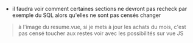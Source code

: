 - il faudra voir comment certaines sections ne devront pas recheck par exemple du SQL alors qu'elles ne sont pas censés changer
> à l'image du resume.vue, si je mets à jour les achats du mois, c'est pas censé toucher aux restes
> voir avec les possibilités sur vue JS